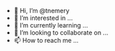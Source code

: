 - 👋 Hi, I’m @tnemery
- 👀 I’m interested in ...
- 🌱 I’m currently learning ...
- 💞️ I’m looking to collaborate on ...
- 📫 How to reach me ...

<!---
tnemery/tnemery is a ✨ special ✨ repository because its `README.md` (this file) appears on your GitHub profile.
You can click the Preview link to take a look at your changes.
--->
